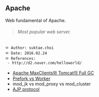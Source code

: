 ## Apache
Web fundamental of Apache.

>###### Most popular web server.

```
ㅁ Author: suktae.choi
ㅁ Date: 2016.02.24
ㅁ References:
 - http://d2.naver.com/helloworld/
```

 - [Apache MaxClients와 Tomcat의 Full GC](http://d2.naver.com/helloworld/132178)
 - [Prefork vs Worker](https://github.com/agongi/study/tree/master/apache/prefork-worker/)
 - mod_jk vs mod_proxy vs mod_cluster
 - [AJP protocol](https://github.com/agongi/study/tree/master/apache/ajp-protocol/)
